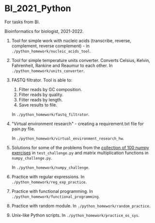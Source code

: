 # BI_2021_Python
For tasks from BI.

Bioinformatics for biologist, 2021-2022.

1. Tool for simple work with nucleic acids (transcribe, reverse, complement, reverse complement) - in `./python_homework/nucleic_acids_tool`.

2. Tool for simple temperature units converter. Сonverts Celsius, Kelvin, Fahrenheit, Rankine and Reaumur to each other. In `./python_homework/units_converter`.

3. FASTQ filtrator. Tool is able to:
    1. Filter reads by GC composition.
    2. Filter reads by quality.
    3. Filter reads by length.
    4. Save results to file.
    
    In `./python_homework/fastq_filtrator`.

4. "Virtual environment research" - creating a requirement.txt file for pain.py file. 

    In `./python_homework/virtual_environment_research_hw`.

5. Solutions for some of the problems from the [collection of 100 numpy exercises](https://github.com/rougier/numpy-100) in `test_challenge.py` and matrix multiplication functions in `numpy_challenge.py`.

    In `./python_homework/numpy_challenge`.

6. Practice with regular expressions. In `./python_homework/reg_exp_practice`.

7. Practice with functional programming. In `./python_homework/functional_programming`.

8. Practice with random module. In `./python_homework/random_practice`.

9.  Unix-like Python scripts. In `./python_homework/practice_os_sys`.
